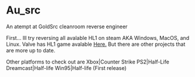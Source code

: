 # Au_src
An atempt at GoldSrc cleanroom reverse engineer

First...
Ill try reversing all avalable HL1 on steam AKA Windows, MacOS, and Linux. 
Valve has HL1 game avalable [Here.](https://github.com/ValveSoftware/halflife) But there are other projects that are more up to date.


Other platforms to check out are
Xbox|Counter Strike
PS2|Half-Life
Dreamcast|Half-life
Win95|Half-life (First release)